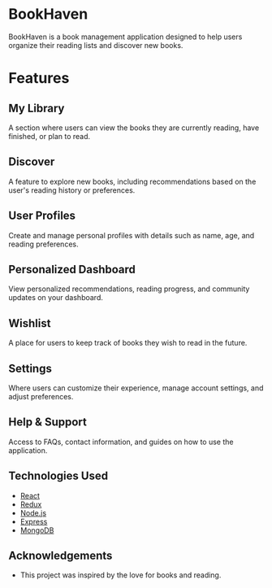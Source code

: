 # BookHaven

BookHaven is a book management application designed to help users organize their reading lists and discover new books.

# Features

## My Library
A section where users can view the books they are currently reading, have finished, or plan to read.

## Discover
A feature to explore new books, including recommendations based on the user's reading history or preferences.

## User Profiles 
Create and manage personal profiles with details such as name, age, and reading preferences.
  
## Personalized Dashboard 
View personalized recommendations, reading progress, and community updates on your dashboard.

## Wishlist
A place for users to keep track of books they wish to read in the future.

## Settings
Where users can customize their experience, manage account settings, and adjust preferences.

## Help & Support
Access to FAQs, contact information, and guides on how to use the application.
  
## Technologies Used

- [React](https://reactjs.org/)
- [Redux](https://redux.js.org/)
- [Node.js](https://nodejs.org/)
- [Express](https://expressjs.com/)
- [MongoDB](https://www.mongodb.com/)

  
## Acknowledgements

- This project was inspired by the love for books and reading.
